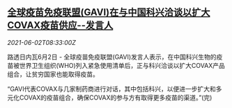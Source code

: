 <!--1622624462000-->
[全球疫苗免疫联盟(GAVI)在与中国科兴洽谈以扩大COVAX疫苗供应--发言人](https://cn.reuters.com/article/global-gavi-china-sinovac-0602-idCNKCS2DE0QQ)
------

<div><i>2021-06-02T08:33:00Z</i></div><p>路透日内瓦6月2日 - 全球疫苗免疫联盟(GAVI)发言人表示，在中国科兴生物的疫苗被世界卫生组织(WHO)列入紧急使用清单后，正与科兴洽谈以扩大COVAX产品组合，让贫穷国家也能取得疫苗。</p><p>“GAVI代表COVAX与几家制药商进行对话，其中包括科兴，以便进一步扩大和多元化COVAX的疫苗组合，确保COVAX的参与方有取得更多疫苗的渠道。”(完)</p>
